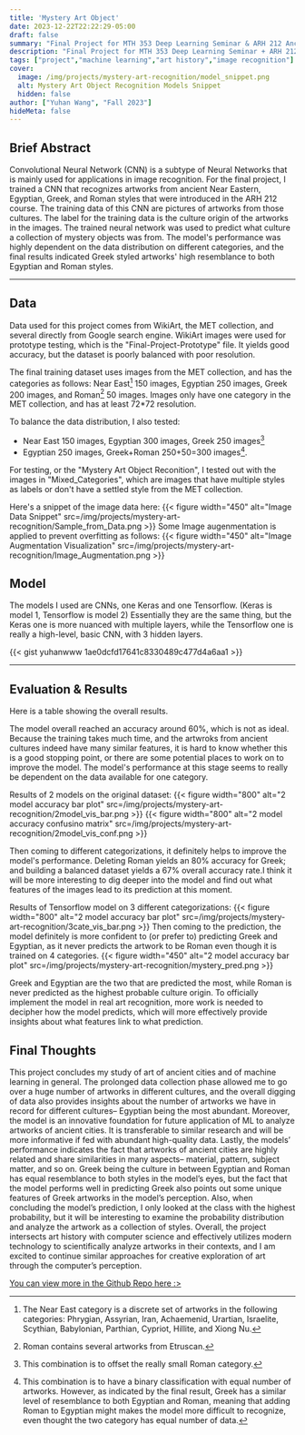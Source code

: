```yaml
---
title: 'Mystery Art Object'
date: 2023-12-22T22:22:29-05:00
draft: false
summary: "Final Project for MTH 353 Deep Learning Seminar & ARH 212 Ancient Cities and Sanctuaries"
description: "Final Project for MTH 353 Deep Learning Seminar + ARH 212 Ancient Cities & Sanctuaries"
tags: ["project","machine learning","art history","image recognition"]
cover:
  image: /img/projects/mystery-art-recognition/model_snippet.png
  alt: Mystery Art Object Recognition Models Snippet
  hidden: false
author: ["Yuhan Wang", "Fall 2023"]
hideMeta: false
---
```


## Brief Abstract
Convolutional Neural Network (CNN) is a subtype of Neural Networks that is mainly used for applications in image recognition. For the final project, I trained a CNN that recognizes artworks from ancient Near Eastern, Egyptian, Greek, and Roman styles that were introduced in the ARH 212 course. The training data of this CNN are pictures of artworks from those cultures. The label for the training data is the culture origin of the artworks in the images. The trained neural network was used to predict what culture a collection of mystery objects was from. The model's performance was highly dependent on the data distribution on different categories, and the final results indicated Greek styled artworks' high resemblance to both Egyptian and Roman styles.

---
## Data
Data used for this project comes from WikiArt, the MET collection, and several directly from Google search engine. WikiArt images were used for prototype testing, which is the "Final-Project-Prototype" file. It yields good accuracy, but the dataset is poorly balanced with poor resolution.

The final training dataset uses images from the MET collection, and has the categories as follows: Near East[^1] 150 images, Egyptian 250 images, Greek 200 images, and Roman[^2] 50 images. Images only have one category in the MET collection, and has at least 72*72 resolution. 

To balance the data distribution, I also tested:
* Near East 150 images, Egyptian 300 images, Greek 250 images[^3]
* Egyptian 250 images, Greek+Roman 250+50=300 images[^4]. 


[^1]: The Near East category is a discrete set of artworks in the following categories: Phrygian, Assyrian, Iran, Achaemenid, Urartian, Israelite, Scythian, Babylonian, Parthian, Cypriot, Hillite, and Xiong Nu.
[^2]: Roman contains several artworks from Etruscan.
[^3]: This combination is to offset the really small Roman category.
[^4]: This combination is to have a binary classification with equal number of artworks. However, as indicated by the final result, Greek has a similar level of resemblance to both Egyptian and Roman, meaning that adding Roman to Egyptian might makes the model more difficult to recognize, even thought the two category has equal number of data. 

For testing, or the "Mystery Art Object Reconition", I tested out with the images in "Mixed_Categories", which are images that have multiple styles as labels or don't have a settled style from the MET collection.

Here's a snippet of the image data here: 
{{< figure width="450" alt="Image Data Snippet" src=/img/projects/mystery-art-recognition/Sample_from_Data.png >}}
Some Image augenmentation is applied to prevent overfitting as follows:
{{< figure width="450" alt="Image Augmentation Visualization" src=/img/projects/mystery-art-recognition/Image_Augmentation.png >}}

## Model
The models I used are CNNs, one Keras and one Tensorflow. (Keras is model 1, Tensorflow is model 2) Essentially they are the same thing, but the Keras one is more nuanced with multiple layers, while the Tensorflow one is really a high-level, basic CNN, with 3 hidden layers.

{{< gist yuhanwww 1ae0dcfd17641c8330489c477d4a6aa1 >}}

---
## Evaluation & Results
Here is a table showing the overall results.

The model overall reached an accuracy around 60%, which is not as ideal. Because the training takes much time, and the artwroks from ancient cultures indeed have many similar features, it is hard to know whether this is a good stopping point, or there are some potential places to work on to improve the model. The model's performance at this stage seems to really be dependent on the data available for one category.

Results of 2 models on the original dataset:
{{< figure width="800" alt="2 model accuracy bar plot" src=/img/projects/mystery-art-recognition/2model_vis_bar.png >}}
{{< figure width="800" alt="2 model accuracy confusino matrix" src=/img/projects/mystery-art-recognition/2model_vis_conf.png >}}

Then coming to different categorizations, it definitely helps to improve the model's performance. Deleting Roman yields an 80% accuracy for Greek; and building a balanced dataset yields a 67% overall accuracy rate.I think it will be more interesting to dig deeper into the model and find out what features of the images lead to its prediction at this moment.

Results of Tensorflow model on 3 different categorizations:
{{< figure width="800" alt="2 model accuracy bar plot" src=/img/projects/mystery-art-recognition/3cate_vis_bar.png >}}
Then coming to the prediction, the model definitely is more confident to (or prefer to) predicting Greek and Egyptian, as it never predicts the artwork to be Roman even though it is trained on 4 categories.
{{< figure width="450" alt="2 model accuracy bar plot" src=/img/projects/mystery-art-recognition/mystery_pred.png >}}

Greek and Egyptian are the two that are predicted the most, while Roman is never predicted as the highest probable culture origin. To officially implement the model in real art recognition, more work is needed to decipher how the model predicts, which will more effectively provide insights about what features link to what prediction.

## Final Thoughts
This project concludes my study of art of ancient cities and of machine learning in general. The prolonged data collection phase allowed me to go over a huge number of artworks in different cultures, and the overall digging of data also provides insights about the number of artworks we have in record for different cultures– Egyptian being the most abundant. Moreover, the model is an innovative foundation for future application of ML to analyze artworks of ancient cities. It is transferable to similar research and will be more informative if fed with abundant high-quality data. Lastly, the models’ performance indicates the fact that artworks of ancient cities are highly related and share similarities in many aspects– material, pattern, subject matter, and so on. Greek being the culture in between Egyptian and Roman has equal resemblance to both styles in the model’s eyes, but the fact that the model performs well in predicting Greek also points out some unique features of Greek artworks in the model’s perception. Also, when concluding the model’s prediction, I only looked at the class with the highest probability, but it will be interesting to examine the probability distribution and analyze the artwork as a collection of styles. Overall, the project intersects art history with computer science and effectively utilizes modern technology to scientifically analyze artworks in their contexts, and I am excited to continue similar approaches for creative exploration of art through the computer’s perception.

[You can view more in the Github Repo here :>](https://github.com/Yuhan-Wang-yw/Mystery-Art-Object-Recognizer)

